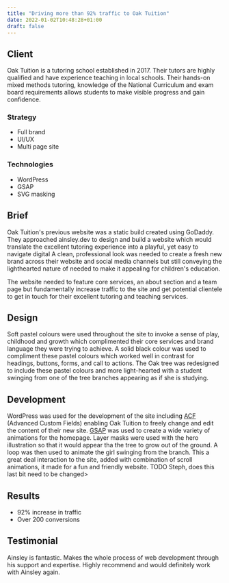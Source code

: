 ```yaml
---
title: "Driving more than 92% traffic to Oak Tuition"
date: 2022-01-02T10:48:28+01:00
draft: false
---
```


## Client
Oak Tuition is a tutoring school established in 2017. Their tutors are highly qualified and have experience teaching
in local schools. Their hands-on mixed methods tutoring, knowledge of the National Curriculum and exam board
requirements allows students to make visible progress and gain confidence.

### Strategy
- Full brand
- UI/UX
- Multi page site

### Technologies
- WordPress
- GSAP
- SVG masking

## Brief
Oak Tuition's previous website was a static build created using GoDaddy. They approached ainsley.dev to design and build
a website which would translate the excellent tutoring experience into a playful, yet easy to navigate digital
A clean, professional look was needed to create a fresh new brand across their website and social media channels but
still conveying the lighthearted nature of needed to make it appealing for children's education.

The website needed to feature core services, an about section and a team page but fundamentally increase traffic to the
site and get potential clientele to get in touch for their excellent tutoring and teaching services.

## Design
Soft pastel colours were used throughout the site to invoke a sense of play, childhood and growth which complimented
their core services and brand language they were trying to achieve. A solid black colour was used to compliment these
pastel colours which worked well in contrast for headings, buttons, forms, and call to actions. The Oak tree was
redesigned to include these pastel colours and more light-hearted with a student swinging from one of the tree branches
appearing as if she is studying.

## Development
WordPress was used for the development of the site including [ACF](https://www.advancedcustomfields.com/) (Advanced
Custom Fields) enabling Oak Tuition to freely change and edit the content of their new site. [GSAP](https://greensock.com/gsap/)
was used to create a wide variety of animations for the homepage. Layer masks were used with the hero illustration so
that it would appear tha the tree to grow out of the ground. A loop was then used to animate the girl swinging from the
branch. This a great deal interaction to the site, added with combination of scroll animations, it made for a fun and
friendly website. TODO Steph, does this last bit need to be changed>

## Results
- 92% increase in traffic
- Over 200 conversions

## Testimonial
Ainsley is fantastic. Makes the whole process of web development through his support and expertise. Highly recommend and
would definitely work with Ainsley again.
